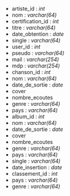 - artiste_id : _int_
- nom : _varchar(64)_
- certification_id : _int_
- titre : _varchar(64)_
- date_obtention : _date_
- single : _varchar(64)_
- user_id : _int_
- pseudo : _varchar(64)_
- mail : _varchar(254)_
- mdp : _varchar(254)_
- chanson_id : _int_
- nom : _varchar(64)_
- date_de_sortie : _date_
- cover
- nombre_ecoutes
- genre : _varchar(64)_
- pays : _varchar(64)_
- album_id : _int_
- nom : _varchar(64)_
- date_de_sortie : _date_
- cover
- nombre_ecoutes
- genre : _varchar(64)_
- pays : _varchar(64)_
- single : _varchar(64)_
- date_insertion : _date_
- classement_id : _int_
- pays : _varchar(64)_
- genre : _varchar(64)_